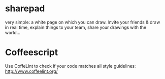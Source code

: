 sharepad
========

very simple: a white page on which you can draw. Invite your friends &amp; draw in real time, explain things to your team, share your drawings with the world...

Coffeescript
==========

Use CoffeLint to check if your code matches all style guidelines: http://www.coffeelint.org/
